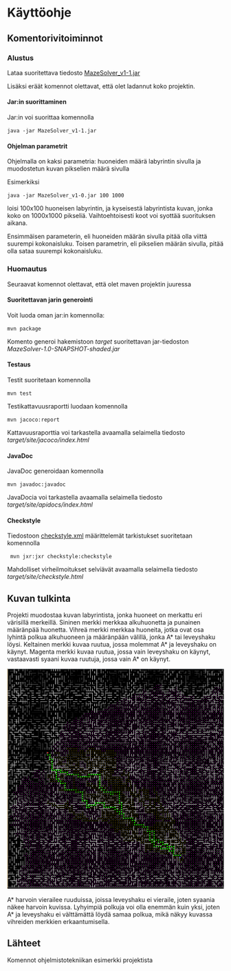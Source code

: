 # Käyttöohje

## Komentorivitoiminnot

### Alustus

Lataa suoritettava tiedosto [MazeSolver_v1-1.jar](https://github.com/SkarpAnton/labyrintin-ratkoja/releases/tag/v1.1)

Lisäksi eräät komennot olettavat, että olet ladannut koko projektin. 

#### Jar:in suorittaminen

Jar:in voi suorittaa komennolla
```
java -jar MazeSolver_v1-1.jar
```
#### Ohjelman parametrit

Ohjelmalla on kaksi parametria: huoneiden määrä labyrintin sivulla ja muodostetun kuvan pikselien määrä sivulla

Esimerkiksi
```
java -jar MazeSolver_v1-0.jar 100 1000
```
loisi 100x100 huoneisen labyrintin, ja kyseisestä labyrintista kuvan, jonka koko on 1000x1000 pikseliä.
Vaihtoehtoisesti koot voi syottää suorituksen aikana.

Ensimmäisen parameterin, eli huoneiden määrän sivulla pitää olla viittä suurempi kokonaisluku. Toisen parametrin, eli pikselien määrän sivulla, pitää olla sataa suurempi kokonaisluku.

### Huomautus
Seuraavat komennot olettavat, että olet maven projektin juuressa

#### Suoritettavan jarin generointi

Voit luoda oman jar:in komennolla:

```
mvn package
```

Komento generoi hakemistoon _target_ suoritettavan jar-tiedoston _MazeSolver-1.0-SNAPSHOT-shaded.jar_

#### Testaus

Testit suoritetaan komennolla

```
mvn test
```

Testikattavuusraportti luodaan komennolla

```
mvn jacoco:report
```

Kattavuusraporttia voi tarkastella avaamalla selaimella tiedosto _target/site/jacoco/index.html_



#### JavaDoc

JavaDoc generoidaan komennolla

```
mvn javadoc:javadoc
```

JavaDocia voi tarkastella avaamalla selaimella tiedosto _target/site/apidocs/index.html_

#### Checkstyle

Tiedostoon [checkstyle.xml](https://github.com/mluukkai/OtmTodoApp/blob/master/checkstyle.xml) määrittelemät tarkistukset suoritetaan komennolla

```
 mvn jxr:jxr checkstyle:checkstyle
```

Mahdolliset virheilmoitukset selviävät avaamalla selaimella tiedosto _target/site/checkstyle.html_

## Kuvan tulkinta

Projekti muodostaa kuvan labyrintista, jonka huoneet on merkattu eri värisillä merkeillä. Sininen merkki merkkaa alkuhuonetta ja punainen määränpää huonetta. Vihreä merkki merkkaa huoneita, jotka ovat osa lyhintä polkua alkuhuoneen ja määränpään välillä, jonka A* tai leveyshaku löysi. Keltainen merkki kuvaa ruutua, jossa molemmat A* ja leveyshaku on käynyt. Magenta merkki kuvaa ruutua, jossa vain leveyshaku on käynyt, vastaavasti syaani kuvaa ruutuja, jossa vain A* on käynyt.

![Labyrintti kuva](https://github.com/SkarpAnton/labyrintin-ratkoja/blob/master/dokumentaatio/kuvat/labyrinttiKuvat.png)

A* harvoin vierailee ruuduissa, joissa leveyshaku ei vieraile, joten syaania näkee harvoin kuvissa. Lyhyimpiä polkuja voi olla enemmän kuin yksi, joten A* ja leveyshaku ei välttämättä löydä samaa polkua, mikä näkyy kuvassa vihreiden merkkien erkaantumisella.



## Lähteet

Komennot ohjelmistotekniikan esimerkki projektista
